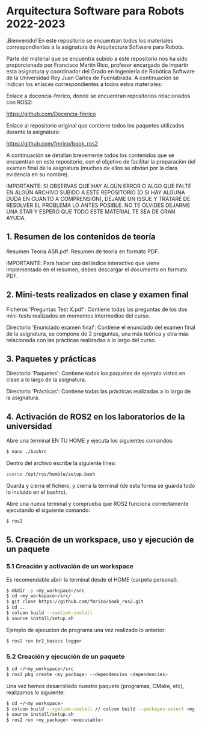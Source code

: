 # Arquitectura Software para Robots 2022-2023

¡Bienvenido! En este repositorio se encuentran todos los materiales correspondientes a la asignatura de Arquitectura Software para Robots.

Parte del material que se encuentra subido a este repositorio nos ha sido proporcionado por Francisco Martín Rico, profesor encargado de impartir esta asignatura y coordinador del Grado en Ingeniería de Robótica Software de la Universidad Rey Juan Carlos de Fuenlabrada. A continuación se indican los enlaces correspondientes a todos estos materiales:

Enlace a docencia-fmrico, donde se encuentran repositorios relacionados con ROS2:

https://github.com/Docencia-fmrico

Enlace al repositorio original que contiene todos los paquetes utilizados durante la asignatura:

https://github.com/fmrico/book_ros2

A continuación se detallan brevemente todos los contenidos que se encuentran en este repositorio, con el objetivo de facilitar la preparación del examen final de la asignatura (muchos de ellos se obvian por la clara evidencia en su nombre).

IMPORTANTE: SI OBSERVAS QUE HAY ALGÚN ERROR O ALGO QUE FALTE EN ALGÚN ARCHIVO SUBIDO A ESTE REPOSITORIO (O SI HAY ALGUNA DUDA EN CUANTO A COMPRENSIÓN), DÉJAME UN ISSUE Y TRATARÉ DE RESOLVER EL PROBLEMA LO ANTES POSIBLE. NO TE OLVIDES DEJARME UNA STAR Y ESPERO QUE TODO ESTE MATERIAL TE SEA DE GRAN AYUDA.

## 1. Resumen de los contenidos de teoría

Resumen Teoría ASR.pdf: Resumen de teoría en formato PDF.

IMPORTANTE: Para hacer uso del índice interactivo que viene implementado en el resumen, debes descargar el documento en formato PDF.

## 2. Mini-tests realizados en clase y examen final

Ficheros 'Preguntas Test X.pdf': Contiene todas las preguntas de los dos mini-tests realizados en momentos intermedios del curso.

Directorio 'Enunciado examen final': Contiene el enunciado del examen final de la asignatura, se compone de 2 preguntas, una más teórica y otra más relacionada con las prácticas realizadas a lo largo del curso.

## 3. Paquetes y prácticas

Directorio 'Paquetes': Contiene todos los paquetes de ejemplo vistos en clase a lo largo de la asignatura.

Directorio 'Prácticas': Contiene todas las prácticas realizadas a lo largo de la asignatura.

## 4. Activación de ROS2 en los laboratorios de la universidad

Abre una terminal EN TU HOME y ejecuta los siguientes comandos:

```sh
$ nano ./bashrc
```

Dentro del archivo escribe la siguiente línea: 

```sh
source /opt/ros/humble/setup.bash
```

Guarda y cierra el fichero, y cierra la terminal (de esta forma se guarda todo lo incluido en el bashrc).

Abre una nueva terminal y comprueba que ROS2 funciona correctamente ejecutando el siguiente comando:

```sh
$ ros2
```

## 5. Creación de un workspace, uso y ejecución de un paquete

### 5.1 Creación y activación de un workspace

Es recomendable abrir la terminal desde el HOME (carpeta personal).

```sh
$ mkdir -p <my_workspace>/src
$ cd <my_workspace>/src/
$ git clone https://github.com/fmrico/book_ros2.git
$ cd ..
$ colcon build --symlink-install
$ source install/setup.sh
```
Ejemplo de ejecucion de programa una vez realizado lo anterior:

```sh
$ ros2 run br2_basics logger
```

### 5.2 Creación y ejecución de un paquete

```sh
$ cd ~/<my_workspace>/src
$ ros2 pkg create <my_package> --dependencies <dependencies>
```

Una vez hemos desarrollado nuestro paquete (programas, CMake, etc), realizamos lo siguiente:

```sh
$ cd ~/<my_workspace>
$ colcon build --symlink-install // colcon build --packages-select <my_package>
$ source install/setup.sh
$ ros2 run <my_package> <executable>
```

